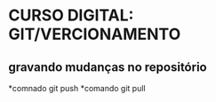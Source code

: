 # CURSO DIGITAL: GIT/VERCIONAMENTO
## gravando mudanças no repositório

*comnado git push
*comando git pull
